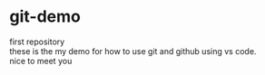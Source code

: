 # git-demo
first repository
<br>
these is the my demo for how to use git and github using vs code.
<br>
nice to meet you

